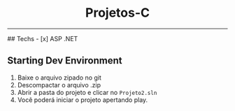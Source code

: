 <h1 align="center">
Projetos-C
</h1>

<p align="center">
<hr>
## Techs
- [x] ASP .NET

## Starting Dev Environment
1. Baixe o arquivo zipado no git<br />
2. Descompactar o arquivo .zip<br />
1. Abrir a pasta do projeto e clicar no `Projeto2.sln`<br />
2. Você poderá  iniciar o projeto apertando play.<br />
